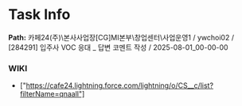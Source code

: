 # Task Info

**Path:** 카페24(주)\본사사업장\[CG]MI본부\창업센터\사업운영1 / ywchoi02 / [284291] 입주사 VOC 응대 _ 답변 코멘트 작성 / 2025-08-01_00-00-00

### WIKI
- ["https://cafe24.lightning.force.com/lightning/o/CS__c/list?filterName=qnaall"]

